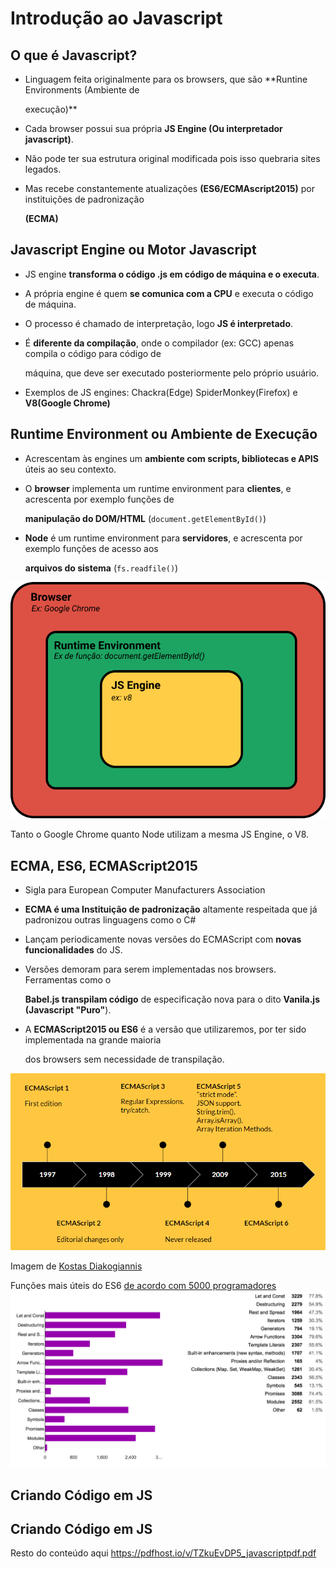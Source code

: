 # Introdução ao Javascript

## O que é Javascript?

* Linguagem feita originalmente para os browsers, que são \*\*Runtine Environments \(Ambiente de

  execução\)\*\*

* Cada browser possui sua própria **JS Engine \(Ou interpretador javascript\)**.
* Não pode ter sua estrutura original modificada pois isso quebraria sites legados.
* Mas recebe constantemente atualizações **\(ES6/ECMAscript2015\)** por instituições de padronização

  **\(ECMA\)**

## Javascript Engine ou Motor Javascript

* JS engine **transforma o código .js em código de máquina e o executa**.
* A própria engine é quem **se comunica com a CPU** e executa o código de máquina.
* O processo é chamado de interpretação, logo **JS é interpretado**.
* É **diferente da compilação**, onde o compilador \(ex: GCC\) apenas compila o código para código de

  máquina, que deve ser executado posteriormente pelo próprio usuário.

* Exemplos de JS engines: Chackra\(Edge\) SpiderMonkey\(Firefox\) e **V8\(Google Chrome\)**

## Runtime Environment ou Ambiente de Execução

* Acrescentam às engines um **ambiente com scripts, bibliotecas e APIS** úteis ao seu contexto.
* O **browser** implementa um runtime environment para **clientes**, e acrescenta por exemplo funções de

  **manipulação do DOM/HTML** \(`document.getElementById()`\)

* **Node** é um runtime environment para **servidores**, e acrescenta por exemplo funções de acesso aos

  **arquivos do sistema** \(`fs.readfile()`\)

![Runtime Environment](../../.gitbook/assets/js_intro_img1.png)

Tanto o Google Chrome quanto Node utilizam a mesma JS Engine, o V8.

## ECMA, ES6, ECMAScript2015

* Sigla para European Computer Manufacturers Association
* **ECMA é uma Instituição de padronização** altamente respeitada que já padronizou outras linguagens como o C\#
* Lançam periodicamente novas versões do ECMAScript com **novas funcionalidades** do JS. 
* Versões demoram para serem implementadas nos browsers. Ferramentas como o 

  **Babel.js transpilam código** de especificação nova para o dito **Vanila.js \(Javascript "Puro"**\).

* A **ECMAScript2015 ou ES6** é a versão que utilizaremos, por ter sido implementada na grande maioria

  dos browsers sem necessidade de transpilação.

![Ecmascript](../../.gitbook/assets/js_intro_img2.png)

Imagem de [Kostas Diakogiannis](https://www.goconqr.com/c/64835/course_modules/108563-es6-next-generation-javascript)

Funções mais úteis do ES6 [de acordo com 5000 programadores](https://ponyfoo.com/articles/javascript-developer-survey-results) ![Ecmascript functions](../../.gitbook/assets/js_intro_img3.png)

## Criando Código em JS

## Criando Código em JS

Resto do conteúdo aqui https://pdfhost.io/v/TZkuEvDP5_javascriptpdf.pdf
